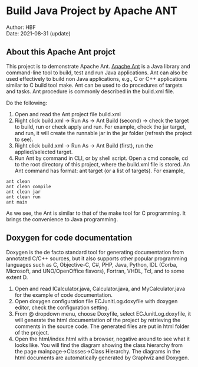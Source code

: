 # Build Java Project by Apache ANT
Author: HBF  
Date: 2021-08-31 (update)  

## About this Apache Ant projct

This project is to demonstrate Apache Ant. [Apache Ant](https://ant.apache.org/) is a Java library and command-line tool to build, test and run Java applications. Ant can also be used effectively to build non Java applications, e.g., C or C++ applications similar to C build tool make. Ant can be used to do procedures of targets and tasks. Ant procedure is commonly described in the build.xml file.

Do the following:

1. Open and read the Ant project file build.xml
2. Right click build.xml -> Run As -> Ant Build (second) -> check the target to build, run or check apply and run. For example, check the jar target, and run, it will create the runnable jar in the jar folder (refresh the project to see).
3. Right click build.xml -> Run As -> Ant Build (first), run the applied/selected target. 
4. Run Ant by command in CLI, or by shell script. Open a cmd console, cd to the root directory of this project, where the build.xml file is stored. An Ant command has format:  ant target (or a list of targets).  For example, 

```
ant clean
ant clean compile
ant clean jar
ant clean run
ant main
```

As we see, the Ant is similar to that of the make tool for C programming. It brings the convenience to Java programming. 


## Doxygen for code documentation

Doxygen is the de facto standard tool for generating documentation from annotated C/C++ sources, but it also supports other popular programming languages such as C, Objective-C, C#, PHP, Java, Python, IDL (Corba, Microsoft, and UNO/OpenOffice flavors), Fortran, VHDL, Tcl, and to some extent D.

1. Open and read ICalculator.java, Calculator.java, and MyCalculator.java for the example of code documentation. 
2. Open doxygen configuration file ECJunitLog.doxyfile with doxygen editor, check the configuration setting.
3. From @ dropdown menu, choose Doxyfile, select ECJunitLog.doxyfile, it will generate the html documentation of the project by retrieving the comments in the source code. The generated files are put in html folder of the project. 
4. Open the html/index.html with a browser, negative around to see what it looks like. You will find the diagram showing the class hierarchy from the page mainpage->Classes->Class Hierarchy. The diagrams in the html documents are automatically generated by Graphviz and Doxygen. 


 



